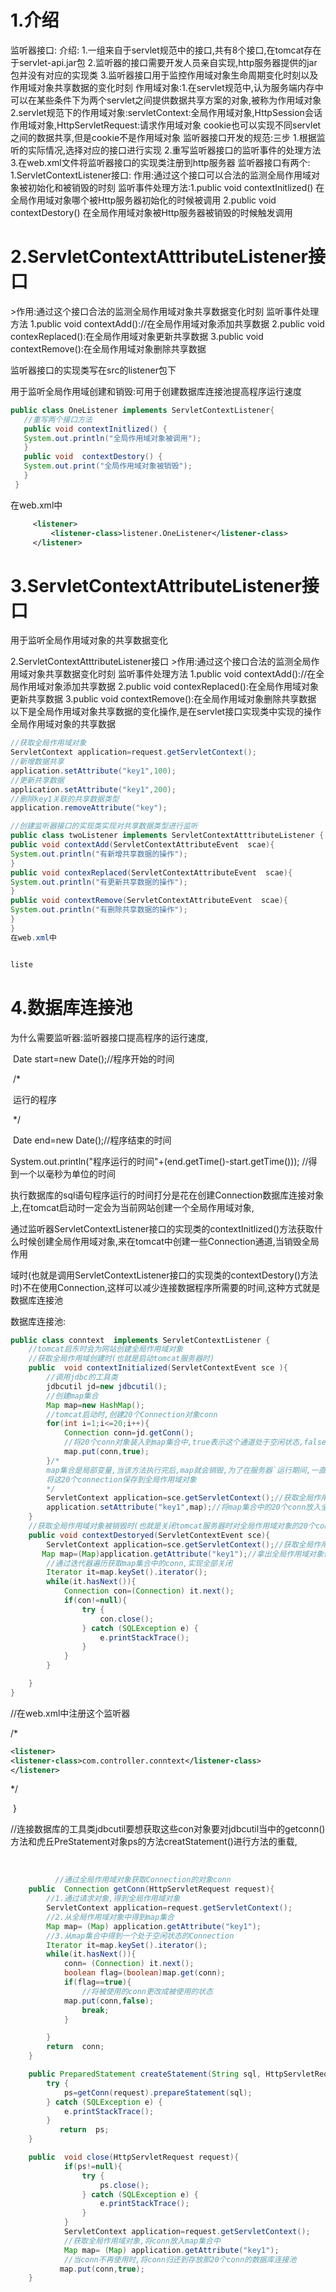 # 1.介绍

监听器接口:
介绍:
1.一组来自于servlet规范中的接口,共有8个接口,在tomcat存在于servlet-api.jar包
2.监听器的接口需要开发人员亲自实现,http服务器提供的jar包并没有对应的实现类
3.监听器接口用于监控作用域对象生命周期变化时刻以及作用域对象共享数据的变化时刻
作用域对象:1.在servlet规范中,认为服务端内存中可以在某些条件下为两个servlet之间提供数据共享方案的对象,被称为作用域对象
2.servlet规范下的作用域对象:servletContext:全局作用域对象,HttpSession会话作用域对象,HttpServletRequest:请求作用域对象
cookie也可以实现不同servlet之间的数据共享,但是cookie不是作用域对象
监听器接口开发的规范:三步
1.根据监听的实际情况,选择对应的接口进行实现
2.重写监听器接口的监听事件的处理方法
3.在web.xml文件将监听器接口的实现类注册到http服务器
监听器接口有两个:
1.ServletContextListener接口:
作用:通过这个接口可以合法的监测全局作用域对象被初始化和被销毁的时刻
监听事件处理方法:1.public void contextInitlized()  在全局作用域对象哪个被Http服务器初始化的时候被调用
2.public void  contextDestory()  在全局作用域对象被Http服务器被销毁的时候触发调用



# 2.ServletContextAtttributeListener接口

\>作用:通过这个接口合法的监测全局作用域对象共享数据变化时刻
监听事件处理方法
1.public void contextAdd()://在全局作用域对象添加共享数据
2.public void contexReplaced():在全局作用域对象更新共享数据
3.public void contextRemove():在全局作用域对象删除共享数据

监听器接口的实现类写在src的listener包下

用于监听全局作用域创建和销毁:可用于创建数据库连接池提高程序运行速度



 

```java
public class OneListener implements ServletContextListener{
   //重写两个接口方法
   public void contextInitlized() {
   System.out.println("全局作用域对象被调用");
   }
   public void  contextDestory() {
   System.out.print("全局作用域对象被销毁");
   }
 }
```

 在web.xml中

   <!--将监听器接口注册到tomcat-->

```xml
     <listener>
         <listener-class>listener.OneListener</listener-class>
     </listener>
```

# 3.ServletContextAttributeListener接口

用于监听全局作用域对象的共享数据变化

2.ServletContextAtttributeListener接口
\>作用:通过这个接口合法的监测全局作用域对象共享数据变化时刻
监听事件处理方法
1.public void contextAdd()://在全局作用域对象添加共享数据
2.public void contexReplaced():在全局作用域对象更新共享数据
3.public void contextRemove():在全局作用域对象删除共享数据
以下是全局作用域对象共享数据的变化操作,是在servlet接口实现类中实现的操作全局作用域对象的共享数据

```java
//获取全局作用域对象
ServletContext application=request.getServletContext();
//新增数据共享
application.setAttribute("key1",100);
//更新共享数据
application.setAttribute("key1",200);
//删除key1关联的共享数据类型
application.removeAttribute("key");

//创建监听器接口的实现类实现对共享数据类型进行监听
public class twoListener implements ServletContextAtttributeListener {
public void contextAdd(ServletContextAttributeEvent  scae){
System.out.println("有新增共享数据的操作");
}
public void contexReplaced(ServletContextAttributeEvent  scae){
System.out.println("有更新共享数据的操作");
}
public void contextRemove(ServletContextAttributeEvent  scae){
System.out.println("有删除共享数据的操作");
}
}
在web.xml中


liste
```

# 4.数据库连接池

为什么需要监听器:监听器接口提高程序的运行速度,

​                 Date start=new Date();//程序开始的时间

​                 /*

​                 运行的程序

​                 */

​                 Date end=new  Date();//程序结束的时间

​                 System.out.println("程序运行的时间"+(end.getTime()-start.getTime())); //得到一个以毫秒为单位的时间

​               执行数据库的sql语句程序运行的时间打分是花在创建Connection数据库连接对象上,在tomcat启动时一定会为当前网站创建一个全局作用域对象,

​              通过监听器ServletContextListener接口的实现类的contextInitlized()方法获取什么时候创建全局作用域对象,来在tomcat中创建一些Connection通道,当销毁全局作用

​              域时(也就是调用ServletContextListener接口的实现类的contextDestory()方法时)不在使用Connection,这样可以减少连接数据程序所需要的时间,这种方式就是数据库连接池

  数据库连接池:



```java
public class conntext  implements ServletContextListener {
    //tomcat启东时会为网站创建全局作用域对象
    //获取全局作用域创建时(也就是启动tomcat服务器时)
    public  void contextInitialized(ServletContextEvent sce ){
        //调用jdbc的工具类
        jdbcutil jd=new jdbcutil();
        //创建map集合
        Map map=new HashMap();
        //tomcat启动时,创建20个Connection对象conn
        for(int i=1;i<=20;i++){
            Connection conn=jd.getConn();
            //将20个conn对象装入到map集合中,true表示这个通道处于空闲状态,false表示这个通道正在被使用
            map.put(conn,true);
        }/*
        map集合是局部变量,当该方法执行完后,map就会销毁,为了在服务器`运行期间,一直可以使用20个Connection,
        将这20个connection保存到全局作用域对象
        */
        ServletContext application=sce.getServletContext();//获取全局作用域对象
        application.setAttribute("key1",map);//将map集合中的20个conn放入全局作用域对象
    }
    //获取全局作用域对象被销毁时(也就是关闭tomcat服务器时对全局作用域对象的20个conn进行销毁处理)
    public void contextDestoryed(ServletContextEvent sce){
        ServletContext application=sce.getServletContext();//获取全局作用域对象
       Map map=(Map)application.getAttribute("key1");//拿出全局作用域对象保存的20个conn重新放入Map集合中
        //通过迭代器遍历获取map集合中的conn,实现全部关闭
        Iterator it=map.keySet().iterator();
        while(it.hasNext()){
            Connection con=(Connection) it.next();
            if(con!=null){
                try {
                    con.close();
                } catch (SQLException e) {
                    e.printStackTrace();
                }
            }
        }

    }
}
```

//在web.xml中注册这个监听器

/*

```xml
<listener>
<listener-class>com.controller.conntext</listener-class>
</listener>
```

*/







​      }

​       //连接数据库的工具类jdbcutil要想获取这些con对象要对jdbcutil当中的getconn()方法和虎丘PreStatement对象ps的方法creatStatement()进行方法的重载,

​    

```java
          //通过全局作用域对象获取Connection的对象conn
    public  Connection getConn(HttpServletRequest request){
        //1.通过请求对象,得到全局作用域对象
        ServletContext application=request.getServletContext();
        //2.从全局作用域对象中得到map集合
        Map map= (Map) application.getAttribute("key1");
        //3.从map集合中得到一个处于空闲状态的Connection
        Iterator it=map.keySet().iterator();
        while(it.hasNext()){
            conn= (Connection) it.next();
            boolean flag=(boolean)map.get(conn);
            if(flag==true){
                //将被使用的conn更改成被使用的状态
            map.put(conn,false);
                break;
            }

        }
        return  conn;
    }
```



```java
    public PreparedStatement createStatement(String sql, HttpServletRequest request){
        try {
            ps=getConn(request).prepareStatement(sql);
        } catch (SQLException e) {
            e.printStackTrace();
        }
           return  ps;
    }

    public  void close(HttpServletRequest request){
            if(ps!=null){
                try {
                    ps.close();
                } catch (SQLException e) {
                    e.printStackTrace();
                }
            }
            ServletContext application=request.getServletContext();
            //获取全局作用域对象,将conn放入map集合中
            Map map= (Map) application.getAttribute("key1");
            //当conn不再使用时,将conn归还到存放那20个conn的数据库连接池
           map.put(conn,true);
    }
```